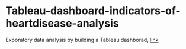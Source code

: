 # Tableau-dashboard-indicators-of-heartdisease-analysis

Exporatory data analysis by building a Tableau dashborad, [link](https://public.tableau.com/views/Indicators_ofheartdisease/Dashboard1?:language=en-US&publish=yes&:sid=&:redirect=auth&:display_count=n&:origin=viz_share_link) 
